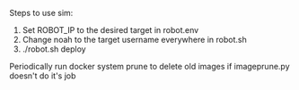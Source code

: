 Steps to use sim:

1. Set ROBOT_IP to the desired target in robot.env
2. Change noah to the target username everywhere in robot.sh
3. ./robot.sh deploy

Periodically run 
  docker system prune
to delete old images if imageprune.py doesn't do it's job
